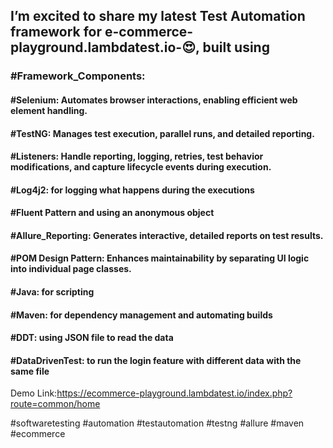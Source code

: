 <h2>I’m excited to share my latest Test Automation framework for e-commerce-playground.lambdatest.io-😍, built using </h2>

<h3>#Framework_Components:</h3>
<h4>#Selenium: Automates browser interactions, enabling efficient web element handling.</h4>
<h4>#TestNG: Manages test execution, parallel runs, and detailed reporting.</h4>
<h4>#Listeners: Handle reporting, logging, retries, test behavior modifications, and capture lifecycle events during execution.</h4>
<h4>#Log4j2: for logging what happens during the executions</h4>
<h4>#Fluent Pattern and using an anonymous object</h4>
<h4>#Allure_Reporting: Generates interactive, detailed reports on test results.</h4>
<h4>#POM Design Pattern: Enhances maintainability by separating UI logic into individual page classes.</h4>
<h4>#Java: for scripting</h4>
<h4>#Maven: for dependency management and automating builds</h4>
<h4>#DDT: using JSON file to read  the data </h4>
<h4>#DataDrivenTest: to run the login feature with different data with the same file</h4>


Demo Link:https://ecommerce-playground.lambdatest.io/index.php?route=common/home


#softwaretesting #automation #testautomation #testng #allure #maven #ecommerce
